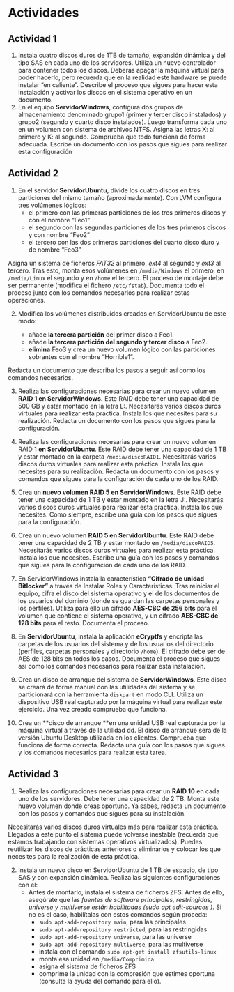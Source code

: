 # Actividades

## Actividad 1

1. Instala cuatro discos duros de 1TB de tamaño, expansión dinámica y del tipo SAS en cada uno de los servidores. Utiliza un nuevo controlador para contener todos los discos. Deberás apagar la máquina virtual para poder hacerlo, pero recuerda que en la realidad este hardware se puede instalar “en caliente”. Describe el proceso que sigues para hacer esta instalación y activar los discos en el sistema operativo en un documento.
2. En el equipo **ServidorWindows**, configura dos grupos de almacenamiento denominado grupo1 (primer y tercer disco instalados) y grupo2 (segundo y cuarto disco instalados). Luego transforma cada uno en un volumen con sistema de archivos NTFS. Asigna las letras X: al primero y K: al segundo. Comprueba que todo funciona de forma adecuada. Escribe un documento con los pasos que sigues para realizar esta configuración

## Actividad 2

1. En el servidor **ServidorUbuntu**, divide los cuatro discos en tres particiones del mismo tamaño (aproximadamente). Con LVM configura tres volúmenes lógicos:
   - el primero con las primeras particiones de los tres primeros discos y con el nombre “Feo1”
   - el segundo con las segundas particiones de los tres primeros discos y con nombre “Feo2”
   - el tercero con las dos primeras particiones del cuarto disco duro y de nombre “Feo3”

Asigna un sistema de ficheros _FAT32_ al primero, _ext4_ al segundo y _ext3_ al tercero. Tras esto, monta esos volúmenes en `/media/Windows` el primero, en `/media/Linux` el segundo y en `/home` el tercero. El proceso de montaje debe ser permanente (modifica el fichero `/etc/fstab`). Documenta todo el proceso junto con los comandos necesarios para realizar estas operaciones.

2. Modifica los volúmenes distribuidos creados en ServidorUbuntu de este modo:

   - añade **la tercera partición** del primer disco a Feo1.
   - añade **la tercera partición del segundo y tercer disco** a Feo2.
   - **elimina** Feo3 y crea un nuevo volumen lógico con las particiones sobrantes con el nombre “Horrible1”.

Redacta un documento que describa los pasos a seguir así como los comandos necesarios.

3. Realiza las configuraciones necesarias para crear un nuevo volumen **RAID 1 en ServidorWindows.** Este RAID debe tener una capacidad de 500 GB y estar montado en la letra L:. Necesitarás varios discos duros virtuales para realizar esta práctica. Instala los que necesites para su realización. Redacta un documento con los pasos que sigues para la configuración.
4. Realiza las configuraciones necesarias para crear un nuevo volumen RAID 1 **en ServidorUbuntu**. Este RAID debe tener una capacidad de 1 TB y estar montado en la carpeta `/media/discoRAID1`. Necesitarás varios discos duros virtuales para realizar esta práctica. Instala los que necesites para su realización. Redacta un documento con los pasos y comandos que sigues para la configuración de cada uno de los RAID.
5. Crea un **nuevo volumen RAID 5 en ServidorWindows**. Este RAID debe tener una capacidad de 1 TB y estar montado en la letra J:. Necesitarás varios discos duros virtuales para realizar esta práctica. Instala los que necesites. Como siempre, escribe una guía con los pasos que sigues para la configuración.
6. Crea un nuevo volumen **RAID 5 en ServidorUbuntu**. Este RAID debe tener una capacidad de 2 TB y estar montado en `/media/discoRAID5`. Necesitarás varios discos duros virtuales para realizar esta práctica. Instala los que necesites. Escribe una guía con los pasos y comandos que sigues para la configuración de cada uno de los RAID.

7. En ServidorWindows instala la característica **“Cifrado de unidad Bitlocker”** a través de Instalar Roles y Características. Tras reiniciar el equipo, cifra el disco del sistema operativo y el de los documentos de los usuarios del dominio (donde se guardan las carpetas personales y los perfiles). Utiliza para ello un cifrado **AES-CBC de 256 bits** para el volumen que contiene el sistema operativo, y un cifrado **AES-CBC de 128 bits** para el resto. Documenta el proceso.

8. En **ServidorUbuntu**, instala la aplicación **eCryptfs** y encripta las carpetas de los usuarios del sistema y de los usuarios del directorio (perfiles, carpetas personales y directorio `/home`). El cifrado debe ser de AES de 128 bits en todos los casos. Documenta el proceso que sigues así como los comandos necesarios para realizar esta instalación.

9. Crea un disco de arranque del sistema de **ServidorWindows**. Este disco se creará de forma manual con las utilidades del sistema y se particionará con la herramienta `diskpart` en modo CLI. Utiliza un dispositivo USB real capturado por la máquina virtual para realizar este ejercicio. Una vez creado comprueba que funciona.

10. Crea un **disco de arranque **en una unidad USB real capturada por la máquina virtual a través de la utilidad dd. El disco de arranque será de la versión Ubuntu Desktop utilizada en los clientes. Comprueba que funciona de forma correcta. Redacta una guía con los pasos que sigues y los comandos necesarios para realizar esta tarea.

## Actividad 3

1.  Realiza las configuraciones necesarias para crear un **RAID 10** en cada uno de los servidores. Debe tener una capacidad de 2 TB. Monta este nuevo volumen donde creas oportuno. Ya sabes, redacta un documento con los pasos y comandos que sigues para su instalación.

Necesitarás varios discos duros virtuales más para realizar esta práctica. Llegados a este punto el sistema puede volverse inestable (recuerda que estamos trabajando con sistemas operativos virtualizados). Puedes reutilizar los discos de prácticas anteriores o eliminarlos y colocar los que necesites para la realización de esta práctica.

2. Instala un nuevo disco en ServidorUbuntu de 1 TB de espacio, de tipo SAS y con expansión dinámica. Realiza las siguientes configuraciones con él:
   - Antes de montarlo, instala el sistema de ficheros ZFS. Antes de ello, asegúrate que las _fuentes de software principales, restringidas, universe y multiverse están habilitadas (sudo apt edit-sources )_. Si no es el caso, habilítalas con estos comandos según proceda:
     - `sudo apt-add-repository main`, para las principales
     - `sudo apt-add-repository restricted`, para las restringidas
     - `sudo apt-add-repository universe`, para las universe
     - `sudo apt-add-repository multiverse`, para las multiverse
     - instala con el comando `sudo apt-get install zfsutils-linux`
     - monta esa unidad en `/media/Comprimida`
     - asigna el sistema de ficheros ZFS
     - comprime la unidad con la compresión que estimes oportuna (consulta la ayuda del comando para ello).
